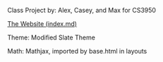 Class Project by: Alex, Casey, and Max for CS3950

[The Website (index.md)](https://mhhayashi.github.io/games-cs3950/)  

Theme: Modified Slate Theme

Math: Mathjax, imported by base.html in layouts
